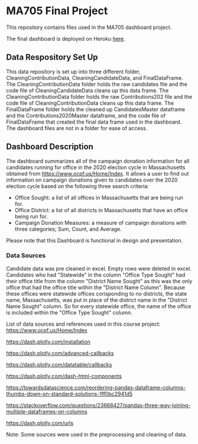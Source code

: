 # MA705 Final Project

This repository contains files used in the MA705 dashboard project.

The final dashboard is deployed on Heroku [here](https://ma705masscand2020donations.herokuapp.com/).

## Data Respository Set Up
This data repository is set up into three different folder, CleaningContributionData, CleaningCandidateData, and FinalDataFrame. The CleaningContributionData folder holds the raw candidates file and the code file of CleaningCandidateData cleans up this data frame. The CleaningContributionData folder holds the raw Contributions202 file and the code file of CleaningContributionData cleans up this data frame. The FinalDataFrame folder holds the cleaned up CandidatesMaster dataframe and the Contributions2020Master dataframe, and the code file of FinalDataFrame that created the final data frame used in the dashboard. The dashboard files are not in a folder for ease of access. 



## Dashboard Description

The dashboard summarizes all of the campaign donation information for all candidates running for office in the 2020 election cycle in Massachusetts obtained from https://www.ocpf.us/Home/Index. It allows a user to find out information on campaign donations given to candidates over the 2020 election cycle based on the following three search criteria:
- Office Sought: a list of all offices in Massachusetts that are being run for.
- Office District: a list of all districts in Massachusetts that have an office being run for.
- Campaign Donation Measures: a measure of campaign donations with three categories; Sum, Count, and Average.

Please note that this Dashboard is functional in design and presentation.


### Data Sources

Candidate data was pre cleaned in excel. Empty rows were deleted in excel. Candidates who had "Statewide" in the column "Office Type Sought" had their office title from the column "District Name Sought" as this was the only office that had the office title within the "District Name Column". Because these offices were statewide offices corisponding to no districts, the state name, Massachusetts, was put in place of the district name in the "District Name Sought" column. So for every statewide office, the name of the office is included within the "Office Type Sought" column.

List of data sources and references used in this course project:
https://www.ocpf.us/Home/Index

https://dash.plotly.com/installation

https://dash.plotly.com/advanced-callbacks

https://dash.plotly.com/datatable/callbacks

https://dash.plotly.com/dash-html-components

https://towardsdatascience.com/reordering-pandas-dataframe-columns-thumbs-down-on-standard-solutions-1ff0bc2941d5

https://stackoverflow.com/questions/23668427/pandas-three-way-joining-multiple-dataframes-on-columns

https://dash.plotly.com/urls

Note: Some sources were used in the preprocessing and cleaning of data.



